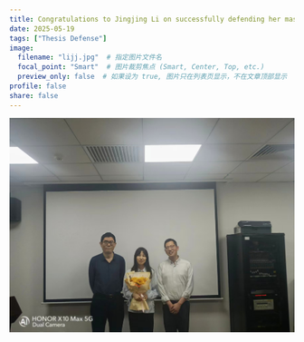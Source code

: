```yaml
---
title: Congratulations to Jingjing Li on successfully defending her master's thesis!
date: 2025-05-19
tags: ["Thesis Defense"]
image:
  filename: "lijj.jpg"  # 指定图片文件名
  focal_point: "Smart"  # 图片裁剪焦点 (Smart, Center, Top, etc.)
  preview_only: false  # 如果设为 true, 图片只在列表页显示，不在文章顶部显示
profile: false
share: false
---
```


<!--more-->
![Jingjing Li defending her thesis](lijj2.png)

